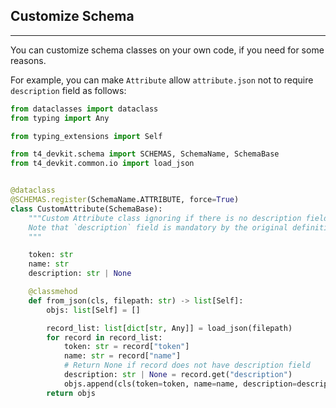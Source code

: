 ## Customize Schema

---

You can customize schema classes on your own code, if you need for some reasons.

For example, you can make `Attribute` allow `attribute.json` not to require `description` field as follows:

```python title="custom_attribute.py"
from dataclasses import dataclass
from typing import Any

from typing_extensions import Self

from t4_devkit.schema import SCHEMAS, SchemaName, SchemaBase
from t4_devkit.common.io import load_json


@dataclass
@SCHEMAS.register(SchemaName.ATTRIBUTE, force=True)
class CustomAttribute(SchemaBase):
    """Custom Attribute class ignoring if there is no description field.
    Note that `description` field is mandatory by the original definition.
    """

    token: str
    name: str
    description: str | None

    @classmehod
    def from_json(cls, filepath: str) -> list[Self]:
        objs: list[Self] = []

        record_list: list[dict[str, Any]] = load_json(filepath)
        for record in record_list:
            token: str = record["token"]
            name: str = record["name"]
            # Return None if record does not have description field
            description: str | None = record.get("description")
            objs.append(cls(token=token, name=name, description=description))
        return objs
```
